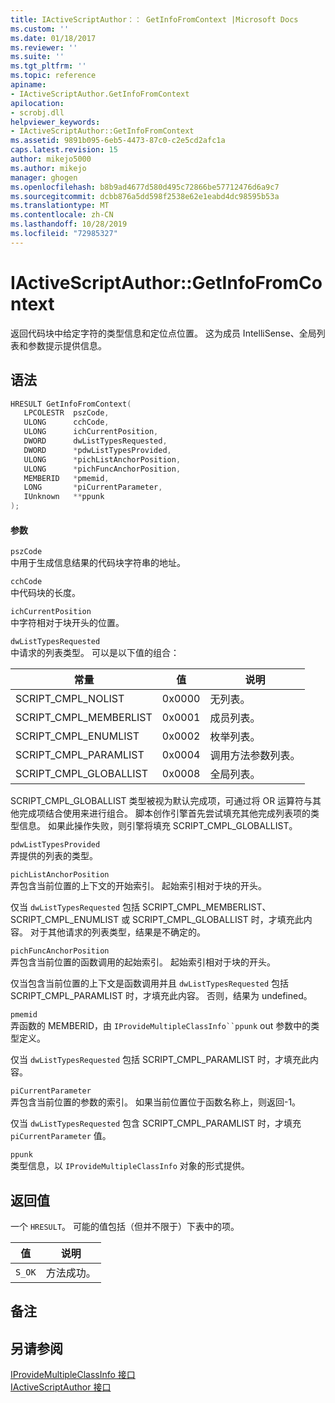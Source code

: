 ```yaml
---
title: IActiveScriptAuthor：： GetInfoFromContext |Microsoft Docs
ms.custom: ''
ms.date: 01/18/2017
ms.reviewer: ''
ms.suite: ''
ms.tgt_pltfrm: ''
ms.topic: reference
apiname:
- IActiveScriptAuthor.GetInfoFromContext
apilocation:
- scrobj.dll
helpviewer_keywords:
- IActiveScriptAuthor::GetInfoFromContext
ms.assetid: 9891b095-6eb5-4473-87c0-c2e5cd2afc1a
caps.latest.revision: 15
author: mikejo5000
ms.author: mikejo
manager: ghogen
ms.openlocfilehash: b8b9ad4677d580d495c72866be57712476d6a9c7
ms.sourcegitcommit: dcbb876a5dd598f2538e62e1eabd4dc98595b53a
ms.translationtype: MT
ms.contentlocale: zh-CN
ms.lasthandoff: 10/28/2019
ms.locfileid: "72985327"
---
```

# <a name="iactivescriptauthorgetinfofromcontext"></a>IActiveScriptAuthor::GetInfoFromContext
返回代码块中给定字符的类型信息和定位点位置。 这为成员 IntelliSense、全局列表和参数提示提供信息。  
  
## <a name="syntax"></a>语法  
  
```cpp
HRESULT GetInfoFromContext(  
   LPCOLESTR  pszCode,  
   ULONG      cchCode,  
   ULONG      ichCurrentPosition,  
   DWORD      dwListTypesRequested,  
   DWORD      *pdwListTypesProvided,  
   ULONG      *pichListAnchorPosition,  
   ULONG      *pichFuncAnchorPosition,  
   MEMBERID   *pmemid,  
   LONG       *piCurrentParameter,  
   IUnknown   **ppunk  
);  
```  
  
#### <a name="parameters"></a>参数  
 `pszCode`  
 中用于生成信息结果的代码块字符串的地址。  
  
 `cchCode`  
 中代码块的长度。  
  
 `ichCurrentPosition`  
 中字符相对于块开头的位置。  
  
 `dwListTypesRequested`  
 中请求的列表类型。 可以是以下值的组合：  
  
|常量|值|说明|  
|--------------|-----------|-----------------|  
|SCRIPT_CMPL_NOLIST|0x0000|无列表。|  
|SCRIPT_CMPL_MEMBERLIST|0x0001|成员列表。|  
|SCRIPT_CMPL_ENUMLIST|0x0002|枚举列表。|  
|SCRIPT_CMPL_PARAMLIST|0x0004|调用方法参数列表。|  
|SCRIPT_CMPL_GLOBALLIST|0x0008|全局列表。|  
  
 SCRIPT_CMPL_GLOBALLIST 类型被视为默认完成项，可通过将 OR 运算符与其他完成项结合使用来进行组合。 脚本创作引擎首先尝试填充其他完成列表项的类型信息。 如果此操作失败，则引擎将填充 SCRIPT_CMPL_GLOBALLIST。  
  
 `pdwListTypesProvided`  
 弄提供的列表的类型。  
  
 `pichListAnchorPosition`  
 弄包含当前位置的上下文的开始索引。 起始索引相对于块的开头。  
  
 仅当 `dwListTypesRequested` 包括 SCRIPT_CMPL_MEMBERLIST、SCRIPT_CMPL_ENUMLIST 或 SCRIPT_CMPL_GLOBALLIST 时，才填充此内容。 对于其他请求的列表类型，结果是不确定的。  
  
 `pichFuncAnchorPosition`  
 弄包含当前位置的函数调用的起始索引。 起始索引相对于块的开头。  
  
 仅当包含当前位置的上下文是函数调用并且 `dwListTypesRequested` 包括 SCRIPT_CMPL_PARAMLIST 时，才填充此内容。 否则，结果为 undefined。  
  
 `pmemid`  
 弄函数的 MEMBERID，由 `IProvideMultipleClassInfo``ppunk` out 参数中的类型定义。  
  
 仅当 `dwListTypesRequested` 包括 SCRIPT_CMPL_PARAMLIST 时，才填充此内容。  
  
 `piCurrentParameter`  
 弄包含当前位置的参数的索引。 如果当前位置位于函数名称上，则返回-1。  
  
 仅当 `dwListTypesRequested` 包含 SCRIPT_CMPL_PARAMLIST 时，才填充 `piCurrentParameter` 值。  
  
 `ppunk`  
 类型信息，以 `IProvideMultipleClassInfo` 对象的形式提供。  
  
## <a name="return-value"></a>返回值  
 一个 `HRESULT`。 可能的值包括（但并不限于）下表中的项。  
  
|值|说明|  
|-----------|-----------------|  
|`S_OK`|方法成功。|  
  
## <a name="remarks"></a>备注  
  
## <a name="see-also"></a>另请参阅  
 [IProvideMultipleClassInfo 接口](/dotnet/api/microsoft.visualstudio.ole.interop.iprovidemultipleclassinfo)   
 [IActiveScriptAuthor 接口](../../winscript/reference/iactivescriptauthor-interface.md)